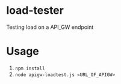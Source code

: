 # load-tester
Testing load on a API_GW endpoint

# Usage
1. `npm install`
2. `node apigw-loadtest.js <URL_OF_APIGW>`
